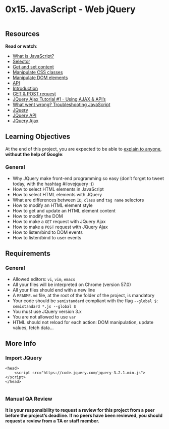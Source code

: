 <h1 class="gap">0x15. JavaScript - Web jQuery</h1>
<div class="gap" id="project-description">
  <p><img src="https://s3.amazonaws.com/intranet-projects-files/holbertonschool-higher-level_programming+/305/4724718.jpg" alt="" style=""></p>

<h2>Resources</h2>

<p><strong>Read or watch</strong>:</p>

<ul>
<li><a href="/rltoken/FBd59d6M-Bal5PiSJbhw9g" title="What is JavaScript?" target="_blank">What is JavaScript?</a> </li>
<li><a href="/rltoken/RtFB5Ycdvvk5OYv79zgr6A" title="Selector" target="_blank">Selector</a> </li>
<li><a href="/rltoken/JAC2vdSj1pbH6y_9OwQrAw" title="Get and set content" target="_blank">Get and set content</a> </li>
<li><a href="/rltoken/Pvl_U4kdmxtHrZAHoFh_qw" title="Manipulate CSS classes" target="_blank">Manipulate CSS classes</a> </li>
<li><a href="/rltoken/fA1R3S7dNUX4lj68z6qMyw" title="Manipulate DOM elements" target="_blank">Manipulate DOM elements</a> </li>
<li><a href="/rltoken/w_Y67Y3UlGQ6nluZx9KJyQ" title="API" target="_blank">API</a> </li>
<li><a href="/rltoken/LOMQvsml-4ttg2Y2TVNbqQ" title="Introduction" target="_blank">Introduction</a> </li>
<li><a href="/rltoken/xN81Z76ZeNgB42tyJOgXjA" title="GET &amp; POST request" target="_blank">GET &amp; POST request</a> </li>
<li><a href="/rltoken/Rq2Ob5rhN-N458YBxxaRXQ" title="JQuery Ajax Tutorial #1 - Using AJAX &amp; API's" target="_blank">JQuery Ajax Tutorial #1 - Using AJAX &amp; API’s</a> </li>
<li><a href="/rltoken/ZpjZXl5AxHmurQFuxQfB4A" title="What went wrong? Troubleshooting JavaScript" target="_blank">What went wrong? Troubleshooting JavaScript</a> </li>
<li><a href="/rltoken/L5nA7F44DBhrCAdlEvxrqQ" title="JQuery" target="_blank">JQuery</a> </li>
<li><a href="/rltoken/U3XGm3WaMxON5c-NkBFS6Q" title="JQuery API" target="_blank">JQuery API</a> </li>
<li><a href="/rltoken/pZmSwUxd65dxIrX7D4n1pg" title="JQuery Ajax" target="_blank">JQuery Ajax</a> </li>
</ul>

<h2>Learning Objectives</h2>

<p>At the end of this project, you are expected to be able to <a href="/rltoken/AsDSdFtLBtgOAoSNFE7QIQ" title="explain to anyone" target="_blank">explain to anyone</a>, <strong>without the help of Google</strong>:</p>

<h3>General</h3>

<ul>
<li>Why JQuery make front-end programming so easy (don’t forget to tweet today, with the hashtag #ilovejquery :))</li>
<li>How to select HTML elements in JavaScript</li>
<li>How to select HTML elements with JQuery</li>
<li>What are differences between <code>ID</code>, <code>class</code> and <code>tag name</code> selectors</li>
<li>How to modify an HTML element style</li>
<li>How to get and update an HTML element content</li>
<li>How to modify the DOM</li>
<li>How to make a <code>GET</code> request with JQuery Ajax</li>
<li>How to make a <code>POST</code> request with JQuery Ajax</li>
<li>How to listen/bind to DOM events</li>
<li>How to listen/bind to user events</li>
</ul>

<h2>Requirements</h2>

<h3>General</h3>

<ul>
<li>Allowed editors: <code>vi</code>, <code>vim</code>, <code>emacs</code></li>
<li>All your files will be interpreted on Chrome (version 57.0)</li>
<li>All your files should end with a new line</li>
<li>A <code>README.md</code> file, at the root of the folder of the project, is mandatory</li>
<li>Your code should be <code>semistandard</code> compliant with the flag <code>--global $</code>: <code>semistandard *.js --global $</code></li>
<li>You must use JQuery version 3.x</li>
<li>You are not allowed to use <code>var</code></li>
<li>HTML should not reload for each action: DOM manipulation, update values, fetch data…</li>
</ul>

<h2>More Info</h2>

<h3>Import JQuery</h3>

<pre><code>&lt;head&gt;
    &lt;script src="https://code.jquery.com/jquery-3.2.1.min.js"&gt;&lt;/script&gt;
&lt;/head&gt;
</code></pre>

<p><img src="https://s3.amazonaws.com/intranet-projects-files/holbertonschool-higher-level_programming+/305/1f1ihd.jpg" alt="" style=""></p>

<h3>Manual QA Review</h3>

<p><strong>It is your responsibility to request a review for this project from a peer before the project’s deadline. If no peers have been reviewed, you should request a review from a TA or staff member.</strong></p>

</div>